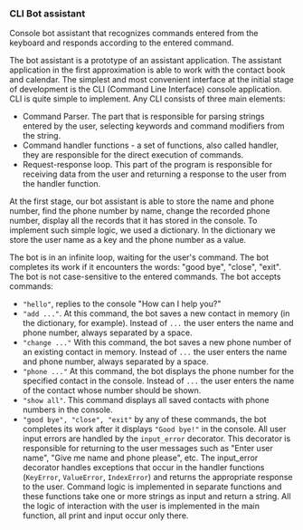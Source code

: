 ### CLI Bot assistant

Console bot assistant that recognizes commands entered from the keyboard and responds according to the entered command.

The bot assistant is a prototype of an assistant application. The assistant application in the first approximation is able to work with the contact book and calendar. The simplest and most convenient interface at the initial stage of development is the CLI (Command Line Interface) console application. CLI is quite simple to implement. Any CLI consists of three main elements:
- Command Parser. The part that is responsible for parsing strings entered by the user, selecting keywords and command modifiers from the string.
- Command handler functions - a set of functions, also called handler, they are responsible for the direct execution of commands.
- Request-response loop. This part of the program is responsible for receiving data from the user and returning a response to the user from the handler function.

At the first stage, our bot assistant is able to store the name and phone number, find the phone number by name, change the recorded phone number, display all the records that it has stored in the console. To implement such simple logic, we used a dictionary. In the dictionary we store the user name as a key and the phone number as a value.

The bot is in an infinite loop, waiting for the user's command.
The bot completes its work if it encounters the words: "good bye", "close", "exit".
The bot is not case-sensitive to the entered commands.
The bot accepts commands:
- `"hello"`, replies to the console "How can I help you?"
- `"add ..."`. At this command, the bot saves a new contact in memory (in the dictionary, for example). Instead of `...` the user enters the name and phone number, always separated by a space.
- `"change ..."` With this command, the bot saves a new phone number of an existing contact in memory. Instead of `...` the user enters the name and phone number, always separated by a space.
- `"phone ..."` At this command, the bot displays the phone number for the specified contact in the console. Instead of `...` the user enters the name of the contact whose number should be shown.
- `"show all"`. This command displays all saved contacts with phone numbers in the console.
- `"good bye", "close", "exit"` by any of these commands, the bot completes its work after it displays `"Good bye!"` in the console.
All user input errors are handled by the `input_error` decorator. This decorator is responsible for returning to the user messages such as "Enter user name", "Give me name and phone please", etc. The input_error decorator handles exceptions that occur in the handler functions (`KeyError`, `ValueError`, `IndexError`) and returns the appropriate response to the user.
Command logic is implemented in separate functions and these functions take one or more strings as input and return a string.
All the logic of interaction with the user is implemented in the main function, all print and input occur only there.